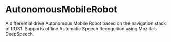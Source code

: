 # AutonomousMobileRobot
A differential drive Autonomous Mobile Robot based on the navigation stack of ROS1. Supports offline Automatic Speech Recognition using Mozilla’s DeepSpeech.
